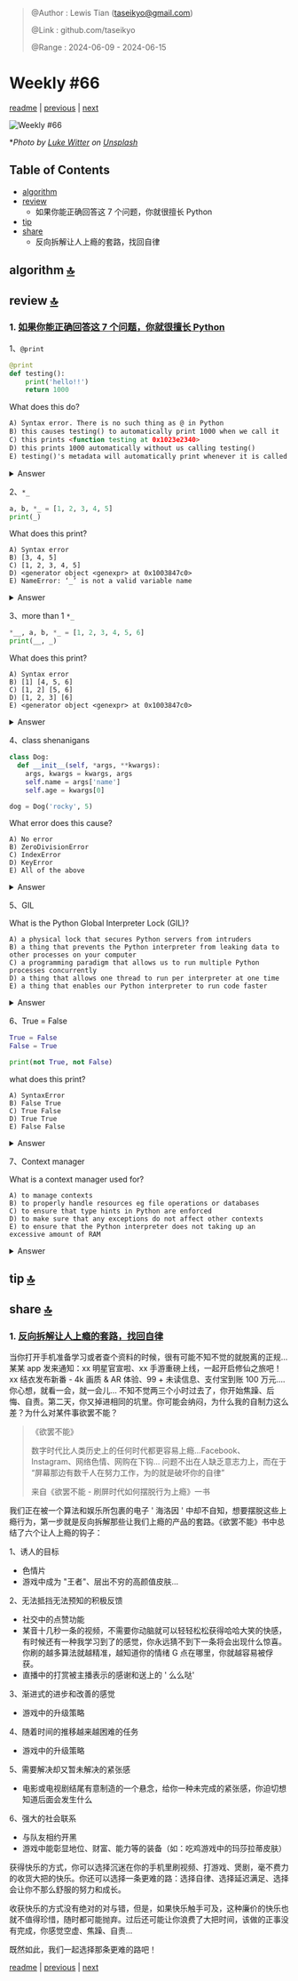 > @Author  : Lewis Tian (taseikyo@gmail.com)
>
> @Link    : github.com/taseikyo
>
> @Range   : 2024-06-09 - 2024-06-15

# Weekly #66

[readme](../README.md) | [previous](202406W1.md) | [next](202406W3.md)

![](../images/2024/06/luke-witter-DersxYwcciQ-unsplash.jpg "Weekly #66")

\**Photo by [Luke Witter](https://unsplash.com/@lukewitter) on [Unsplash](https://unsplash.com/photos/a-man-riding-a-bike-next-to-a-body-of-water-DersxYwcciQ)*

## Table of Contents

- [algorithm](#algorithm-)
- [review](#review-)
    - 如果你能正确回答这 7 个问题，你就很擅长 Python
- [tip](#tip-)
- [share](#share-)
    - 反向拆解让人上瘾的套路，找回自律

## algorithm [🔝](#weekly-66)

## review [🔝](#weekly-66)

### 1. [如果你能正确回答这 7 个问题，你就很擅长 Python](https://zlliu.medium.com/youre-decent-at-python-if-you-can-answer-these-7-questions-correctly-7de5e8279e7f)

1、`@print`

```Python
@print
def testing():
    print('hello!!')
    return 1000
```

What does this do?

```Markdown
A) Syntax error. There is no such thing as @ in Python
B) this causes testing() to automatically print 1000 when we call it
C) this prints <function testing at 0x1023e2340>
D) this prints 1000 automatically without us calling testing()
E) testing()'s metadata will automatically print whenever it is called
```

<details>
    <summary>Answer</summary>
Answer: C

here, we are decorating testing() with print(). This is the same as:

```Python
def testing():
    print('hello!!')
    return 1000

testing = print(testing)
```

since print(testing) is called, <function testing at 0x1023e2340> will be printed (the gibberish numbers at the end might differ tho)
</details>

2、`*_`

```Python
a, b, *_ = [1, 2, 3, 4, 5]
print(_)
```

What does this print?

```
A) Syntax error
B) [3, 4, 5]
C) [1, 2, 3, 4, 5]
D) <generator object <genexpr> at 0x1003847c0>
E) NameError: ‘_’ is not a valid variable name
```

<details>
    <summary>Answer</summary>
Answer: B

- `_` is a valid variable name
- `a` is assigned to 1 and `b` is assigned to 2 (tuple unpacking)
- `*` in front of `_` allows `_` to "catch" multiple values (0 to infinite)
- `_` will thus "catch" all unassigned numbers — 3, 4, 5
- `_` will thus be `[3, 4, 5]`
</details>

3、more than 1 `*_`

```Python
*__, a, b, *_ = [1, 2, 3, 4, 5, 6]
print(__, _)
```

What does this print?

```
A) Syntax error
B) [1] [4, 5, 6]
C) [1, 2] [5, 6]
D) [1, 2, 3] [6]
E) <generator object <genexpr> at 0x1003847c0>
```

<details>
    <summary>Answer</summary>
Answer: A

Only ONE `*` is allowed per expression. Having 2 causes a SyntaxError
</details>

4、class shenanigans

```Python
class Dog:
  def __init__(self, *args, **kwargs):
    args, kwargs = kwargs, args
    self.name = args['name']
    self.age = kwargs[0]

dog = Dog('rocky', 5)
```

What error does this cause?

```
A) No error
B) ZeroDivisionError
C) IndexError
D) KeyError
E) All of the above
```

<details>
    <summary>Answer</summary>
Answer: D

`*args` allows our function to take in any number of positional arguments, while `**kwargs` allow our function to take in any number of keyword arguments.

`Dog('rocky', 5)` passes 2 positional arguments to `__init__`, and thus `args=('rocky', 5)` while `kwargs={}` (no keyword arguments here)

`args, kwargs = kwargs, args` switches args and kwargs. So now, `args={}` and `kwargs=('rocky', 5)`

When we attempt to call `args['name']`, we get a KeyError as at this point, args is an empty dictionary.
</details>

5、GIL

What is the Python Global Interpreter Lock (GIL)?

```
A) a physical lock that secures Python servers from intruders
B) a thing that prevents the Python interpreter from leaking data to other processes on your computer
C) a programming paradigm that allows us to run multiple Python processes concurrently
D) a thing that allows one thread to run per interpreter at one time
E) a thing that enables our Python interpreter to run code faster
```

<details>
    <summary>Answer</summary>
Answer: D

The Python GIL makes is such that only 1 thread is able to run in the Python interpreter at one time. (tho we can use multiprocessing to circumvent this)
</details>

6、True = False

```Python
True = False
False = True

print(not True, not False)
```

what does this print?

```
A) SyntaxError
B) False True
C) True False
D) True True
E) False False
```

<details>
    <summary>Answer</summary>
Answer: A

We cannot assign anything to True as True is a reserved Python keyword. I hope you answered this correctly.
</details>

7、Context manager

What is a context manager used for?

```
A) to manage contexts
B) to properly handle resources eg file operations or databases
C) to ensure that type hints in Python are enforced
D) to make sure that any exceptions do not affect other contexts
E) to ensure that the Python interpreter does not taking up an excessive amount of RAM
```

<details>
    <summary>Answer</summary>
Answer: B

```Python
# let's say we need to read a file

file = open('hi.txt')

print(file.read())

file.close()
```

if we do this, there’s a chance that `file.close()` might not executed due to some error. Not closing the file might lead to the following problems:

- the file might take up RAM and slow down your program
- changes made to the file might not stick, as many files only save properly when they are closed
- in Windows, a file is treated as locked when it is open, so other scanners or programs might not be able to read it
- and other weird issues

```Python
# reading file using context manager

with open('hi.txt') as file:
    print(file.read())
```
</details>

## tip [🔝](#weekly-66)

## share [🔝](#weekly-66)

### 1. [反向拆解让人上瘾的套路，找回自律](https://xugaoyi.com/pages/d6d331/#%E6%89%BE%E5%9B%9E%E8%87%AA%E5%BE%8B-%E6%94%B6%E8%8E%B7%E7%A7%AF%E6%9E%81%E8%80%8C%E9%95%BF%E4%B9%85%E7%9A%84%E5%BF%AB%E4%B9%90)

当你打开手机准备学习或者查个资料的时候，很有可能不知不觉的就脱离的正规... 某某 app 发来通知：xx 明星官宣啦、xx 手游重磅上线，一起开启修仙之旅吧！ xx 结衣发布新番 - 4k 画质 & AR 体验、99 + 未读信息、支付宝到账 100 万元.... 你心想，就看一会，就一会儿... 不知不觉两三个小时过去了，你开始焦躁、后悔、自责。第二天，你又掉进相同的坑里。你可能会纳闷，为什么我的自制力这么差？为什么对某件事欲罢不能？

> 《欲罢不能》
>
> 数字时代比人类历史上的任何时代都更容易上瘾...Facebook、Instagram、网络色情、网购在下钩... 问题不出在人缺乏意志力上，而在于 “屏幕那边有数千人在努力工作，为的就是破坏你的自律”
>
> 来自《欲罢不能 - 刷屏时代如何摆脱行为上瘾》一书

我们正在被一个算法和娱乐所包裹的电子 ' 海洛因 ' 中却不自知，想要摆脱这些上瘾行为，第一步就是反向拆解那些让我们上瘾的产品的套路。《欲罢不能》书中总结了六个让人上瘾的钩子：

1、诱人的目标

- 色情片
- 游戏中成为 "王者"、层出不穷的高颜值皮肤...

2、无法抵挡无法预知的积极反馈

- 社交中的点赞功能
- 某音十几秒一条的视频，不需要你动脑就可以轻轻松松获得哈哈大笑的快感，有时候还有一种我学习到了的感觉，你永远猜不到下一条将会出现什么惊喜。你刷的越多算法就越精准，越知道你的情绪 G 点在哪里，你就越容易被俘获。
- 直播中的打赏被主播表示的感谢和送上的 ' 么么哒'

3、渐进式的进步和改善的感觉

- 游戏中的升级策略

4、随着时间的推移越来越困难的任务

- 游戏中的升级策略

5、需要解决却又暂未解决的紧张感

- 电影或电视剧结尾有意制造的一个悬念，给你一种未完成的紧张感，你迫切想知道后面会发生什么

6、强大的社会联系

- 与队友相约开黑
- 游戏中能彰显地位、财富、能力等的装备（如：吃鸡游戏中的玛莎拉蒂皮肤）


获得快乐的方式，你可以选择沉迷在你的手机里刷视频、打游戏、煲剧，毫不费力的收货大把的快乐。你还可以选择一条更难的路：选择自律、选择延迟满足、选择会让你不那么舒服的努力和成长。

收获快乐的方式没有绝对的对与错，但是，如果快乐触手可及，这种廉价的快乐也就不值得珍惜，随时都可能抛弃。过后还可能让你浪费了大把时间，该做的正事没有完成，你感觉空虚、焦躁、自责...

既然如此，我们一起选择那条更难的路吧！

[readme](../README.md) | [previous](202406W1.md) | [next](202406W3.md)
